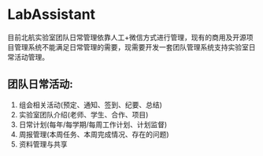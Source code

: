 # LabAssistant

  目前北航实验室团队日常管理依靠人工+微信方式进行管理，现有的商用及开源项目管理系统不能满足日常管理的需要，现需要开发一套团队管理系统支持实验室日常活动管理。
## 团队日常活动:
1. 组会相关活动(预定、通知、签到、纪要、总结) 
2. 实验室团队介绍(老师、学生、合作、项目)
3. 日常计划(每年/每学期/每周工作计划、计划监督) 
4. 周报管理(本周任务、本周完成情况、存在的问题) 
5. 资料管理与共享
